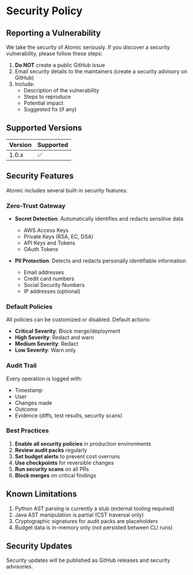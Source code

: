 # Security Policy

## Reporting a Vulnerability

We take the security of Atomic seriously. If you discover a security vulnerability, please follow these steps:

1. **Do NOT** create a public GitHub issue
2. Email security details to the maintainers (create a security advisory on GitHub)
3. Include:
   - Description of the vulnerability
   - Steps to reproduce
   - Potential impact
   - Suggested fix (if any)

## Supported Versions

| Version | Supported          |
| ------- | ------------------ |
| 1.0.x   | :white_check_mark: |

## Security Features

Atomic includes several built-in security features:

### Zero-Trust Gateway

- **Secret Detection**: Automatically identifies and redacts sensitive data
  - AWS Access Keys
  - Private Keys (RSA, EC, DSA)
  - API Keys and Tokens
  - OAuth Tokens
  
- **PII Protection**: Detects and redacts personally identifiable information
  - Email addresses
  - Credit card numbers
  - Social Security Numbers
  - IP addresses (optional)

### Default Policies

All policies can be customized or disabled. Default actions:

- **Critical Severity**: Block merge/deployment
- **High Severity**: Redact and warn
- **Medium Severity**: Redact
- **Low Severity**: Warn only

### Audit Trail

Every operation is logged with:
- Timestamp
- User
- Changes made
- Outcome
- Evidence (diffs, test results, security scans)

### Best Practices

1. **Enable all security policies** in production environments
2. **Review audit packs** regularly
3. **Set budget alerts** to prevent cost overruns
4. **Use checkpoints** for reversible changes
5. **Run security scans** on all PRs
6. **Block merges** on critical findings

## Known Limitations

1. Python AST parsing is currently a stub (external tooling required)
2. Java AST manipulation is partial (CST traversal only)
3. Cryptographic signatures for audit packs are placeholders
4. Budget data is in-memory only (not persisted between CLI runs)

## Security Updates

Security updates will be published as GitHub releases and security advisories.
